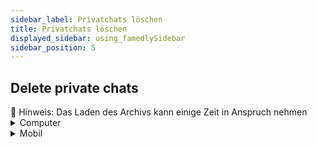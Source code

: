 ```yaml
---
sidebar_label: Privatchats löschen
title: Privatchats löschen
displayed_sidebar: using_famedlySidebar
sidebar_position: 5
---
```


## Delete private chats

<aside>
🚧 Hinweis: Das Laden des Archivs kann einige Zeit in Anspruch nehmen

</aside>

<details>
<summary>Computer</summary>

1. Klicken Sie rechts neben dem Filterfeld auf Ihr **Profilbild oder Namens Initialen** um die Einstellungen zu öffnen.
2. Klicken Sie auf **Archiv**.
3. Klicken Sie auf ☑ oben rechts auf dem Bildschirm.
4. Wählen Sie einen oder mehrere private Chats, die Sie löschen möchten.
5. Klicken Sie auf 🗑.
6. Klicken Sie **Ja.**

</details>


<details>
<summary>Mobil</summary>

1. Tippen Sie rechts neben dem Filterfeld auf Ihr **Profilbild oder Namens Initialen** um die Einstellungen zu öffnen.
2. Tippen Sie auf **Archiv**.
3. Tippen Sie auf **Archiv leeren**.
4. Tippen Sie **Löschen** um alle privaten Chats & Gruppen zu entfernen.

</details>
